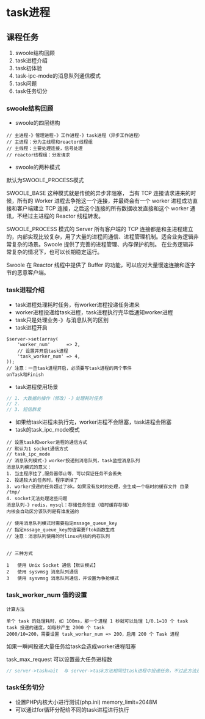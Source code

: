 # task进程

## 课程任务

1. swoole结构回顾
2. task进程介绍
3. task初体验
4. task-ipc-mode的消息队列通信模式
5. task问题
6. task任务切分

### swoole结构回顾

* swoole的四层结构

```
// 主进程-》管理进程-》工作进程-》task进程（异步工作进程）
// 主进程：分为主线程和reactor线程组
// 主线程：主要处理连接，信号处理
// reactor线程组：分发请求
```

* swoole的两种模式

默认为SWOOLE_PROCESS模式

SWOOLE_BASE 这种模式就是传统的异步非阻塞，
当有 TCP 连接请求进来的时候，所有的 Worker 进程去争抢这一个连接，并最终会有一个 worker 进程成功直接和客户端建立 TCP 连接，之后这个连接的所有数据收发直接和这个 worker 通讯，不经过主进程的 Reactor 线程转发。

SWOOLE_PROCESS 模式的 Server 所有客户端的 TCP 连接都是和主进程建立的，内部实现比较复杂，用了大量的进程间通信、进程管理机制。适合业务逻辑非常复杂的场景。Swoole 提供了完善的进程管理、内存保护机制。 在业务逻辑非常复杂的情况下，也可以长期稳定运行。

Swoole 在 Reactor 线程中提供了 Buffer 的功能，可以应对大量慢速连接和逐字节的恶意客户端。

### task进程介绍

* task进程处理耗时任务，有worker进程投递任务进来
* worker进程投递给task进程，task进程执行完毕后通知worker进程
* task只是处理业务-》与消息队列的区别
* task进程开启

```
$server->set(array(
    'worker_num'      => 2,
    // 设置并开启task进程
    'task_worker_num' => 4,
));
// 注意：一旦task进程开启，必须要写task进程的两个事件
onTask和Finish
```

* task进程使用场景

```php
// 1. 大数据的操作（修改）-》处理耗时任务
// 2. 
// 3. 短信群发
```

* 如果给task进程未执行完，worker进程不会阻塞，task进程会阻塞
* task的task_ipc_mode模式

```
// 设置task和worker进程的通信方式
// 默认为1 socket通信方式
// task_ipc_mode
// 消息队列模式-》worker投递到消息队列，task监控消息队列
消息队列模式的意义：
1. 当主程序挂了,服务器停止等，可以保证任务不会丢失
2. 投递较大的任务时，程序断掉了
3. worker投递的任务超过了8k，如果没有及时的处理，会生成一个临时的缓存文件 目录 /tmp/
4. socket无法处理这些问题
消息队列-》redis，mysql：存储任务信息（临时缓存存储）
内核会自动区分该队列是有谁发送的

// 使用消息队列模式时需要指定mssage_queue_key
// 指定mssage_queue_key的值需要ftok函数生成
// 注意：消息队列使用的时linux内核的内存队列


// 三种方式

1	使用 Unix Socket 通信【默认模式】
2	使用 sysvmsg 消息队列通信
3	使用 sysvmsg 消息队列通信，并设置为争抢模式

```

### task_worker_num 值的设置

```
计算方法

单个 task 的处理耗时，如 100ms，那一个进程 1 秒就可以处理 1/0.1=10 个 task
task 投递的速度，如每秒产生 2000 个 task
2000/10=200，需要设置 task_worker_num => 200，启用 200 个 Task 进程
```

如果一瞬间投递大量任务给task会造成worker进程阻塞

task_max_request 可以设置最大任务进程数

```php
// server->taskwait  与 server->task方法相同往task进程中投递任务，不过此方法是同步等待的

```

### task任务切分

* 设置PHP内核大小进行测试(php.ini)  memory_limit=2048M
* 可以通过for循环分配给不同的task进程进行执行






















